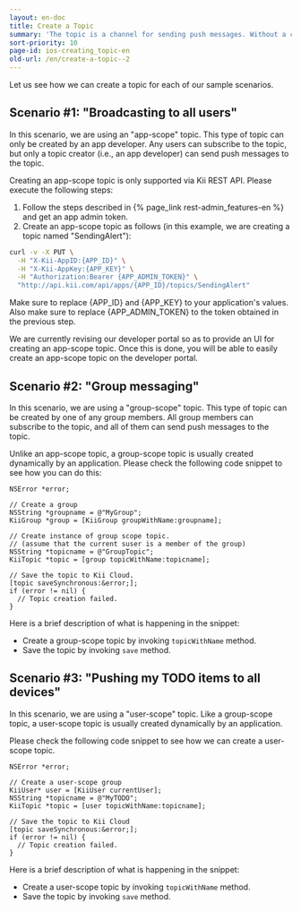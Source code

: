 ```yaml
---
layout: en-doc
title: Create a Topic
summary: 'The topic is a channel for sending push messages. Without a channel, we have no way to deliver the messages. Creating a topic, therefore, is a first step to leverage "Push to User" notification feature.'
sort-priority: 10
page-id: ios-creating_topic-en
old-url: /en/create-a-topic--2
---
```

Let us see how we can create a topic for each of our sample scenarios.

## Scenario #1: "Broadcasting to all users"

In this scenario, we are using an "app-scope" topic.  This type of topic can only be created by an app developer.  Any users can subscribe to the topic, but only a topic creator (i.e., an app developer) can send push messages to the topic.

Creating an app-scope topic is only supported via Kii REST API.  Please execute the following steps:

1. Follow the steps described in {% page_link rest-admin_features-en %} and get an app admin token.
1. Create an app-scope topic as follows (in this example, we are creating a topic named "SendingAlert"):

```sh
curl -v -X PUT \
  -H "X-Kii-AppID:{APP_ID}" \
  -H "X-Kii-AppKey:{APP_KEY}" \
  -H "Authorization:Bearer {APP_ADMIN_TOKEN}" \
  "http://api.kii.com/api/apps/{APP_ID}/topics/SendingAlert"
```

Make sure to replace {APP\_ID} and {APP\_KEY} to your application's values.  Also make sure to replace {APP\_ADMIN\_TOKEN} to the token obtained in the previous step.

<p class="note">We are currently revising our developer portal so as to provide an UI for creating an app-scope topic.  Once this is done, you will be able to easily create an app-scope topic on the developer portal.</p>

## Scenario #2: "Group messaging"

In this scenario, we are using a "group-scope" topic.  This type of topic can be created by one of any group members.  All group members can subscribe to the topic, and all of them can send push messages to the topic.

Unlike an app-scope topic, a group-scope topic is usually created dynamically by an application.  Please check the following code snippet to see how you can do this:

```objc
NSError *error;

// Create a group
NSString *groupname = @"MyGroup";
KiiGroup *group = [KiiGroup groupWithName:groupname];

// Create instance of group scope topic.
// (assume that the current suser is a member of the group)
NSString *topicname = @"GroupTopic";
KiiTopic *topic = [group topicWithName:topicname];

// Save the topic to Kii Cloud.
[topic saveSynchronous:&error;];
if (error != nil) {
  // Topic creation failed.
}
```

Here is a brief description of what is happening in the snippet:

* Create a group-scope topic by invoking `topicWithName` method.
* Save the topic by invoking `save` method.

## Scenario #3: "Pushing my TODO items to all devices"

In this scenario, we are using a "user-scope" topic.  Like a group-scope topic, a user-scope topic is usually created dynamically by an application.

Please check the following code snippet to see how we can create a user-scope topic.

```objc
NSError *error;

// Create a user-scope group
KiiUser* user = [KiiUser currentUser];
NSString *topicname = @"MyTODO";
KiiTopic *topic = [user topicWithName:topicname];

// Save the topic to Kii Cloud
[topic saveSynchronous:&error;];
if (error != nil) {
  // Topic creation failed.
}
```

Here is a brief description of what is happening in the snippet:

* Create a user-scope topic by invoking `topicWithName`  method.
* Save the topic by invoking `save`  method.
